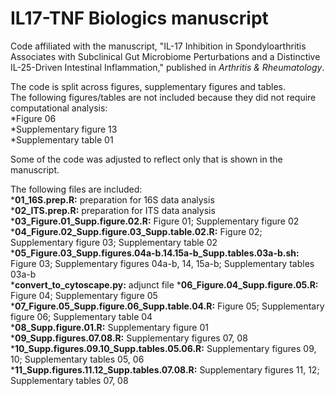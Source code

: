 # IL17-TNF Biologics manuscript<br/>
Code affiliated with the manuscript, "IL-17 Inhibition in Spondyloarthritis Associates with Subclinical Gut Microbiome Perturbations and a Distinctive IL-25-Driven Intestinal Inflammation," published in <i>Arthritis & Rheumatology</i>.<br/>

The code is split across figures, supplementary figures and tables.<br/>
The following figures/tables are not included because they did not require computational analysis:<br/>
*Figure 06<br/>
*Supplementary figure 13<br/>
*Supplementary table 01<br/>

Some of the code was adjusted to reflect only that is shown in the manuscript.<br/>

The following files are included:<br/>
*<b>01_16S.prep.R:</b> preparation for 16S data analysis<br/>
*<b>02_ITS.prep.R:</b> preparation for ITS data analysis<br/>
*<b>03_Figure.01_Supp.figure.02.R:</b> Figure 01; Supplementary figure 02<br/>
*<b>04_Figure.02_Supp.figure.03_Supp.table.02.R:</b> Figure 02; Supplementary figure 03; Supplementary table 02<br/>
*<b>05_Figure.03_Supp.figures.04a-b.14.15a-b_Supp.tables.03a-b.sh:</b> Figure 03; Supplementary figures 04a-b, 14, 15a-b; Supplementary tables 03a-b<br/>
*<b>convert_to_cytoscape.py:</b> adjunct file
*<b>06_Figure.04_Supp.figure.05.R:</b> Figure 04; Supplementary figure 05<br/>
*<b>07_Figure.05_Supp.figure.06_Supp.table.04.R:</b> Figure 05; Supplementary figure 06; Supplementary table 04<br/>
*<b>08_Supp.figure.01.R:</b> Supplementary figure 01<br/>
*<b>09_Supp.figures.07.08.R:</b> Supplementary figures 07, 08<br/>
*<b>10_Supp.figures.09.10_Supp.tables.05.06.R:</b> Supplementary figures 09, 10; Supplementary tables 05, 06<br/>
*<b>11_Supp.figures.11.12_Supp.tables.07.08.R:</b> Supplementary figures 11, 12; Supplementary tables 07, 08<br/>
